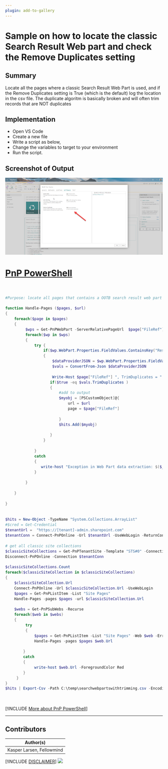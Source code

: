 ```yaml
---
plugin: add-to-gallery
---
```


# Sample on how to locate the classic Search Result Web part and check the Remove Duplicates setting

## Summary

Locate all the pages where a classic Search Result Web Part is used, and if the Remove Duplicates setting is True (which is the default) log the location in the csv file. The duplicate algoritm is basically broken and will often trim records that are NOT duplicates

## Implementation

- Open VS Code
- Create a new file
- Write a script as below,
- Change the variables to target to your environment
- Run the script.
 
## Screenshot of Output 

![Example Screenshot](assets/preview.png)

# [PnP PowerShell](#tab/pnpps)
```powershell


#Purpose: locate all pages that contains a OOTB search result web part ( for checking number of returned items + duplicat check)

function Handle-Pages ($pages, $url) 
{
    foreach($page in $pages)
    {
         $wps = Get-PnPWebPart -ServerRelativePageUrl  $page["FileRef"]
         foreach($wp in $wps)
         {
             try {
                 if($wp.WebPart.Properties.FieldValues.ContainsKey("ResultsPerPage"))
                 {
                     $dataProviderJSON = $wp.WebPart.Properties.FieldValues["DataProviderJSON"]
                     $vals = ConvertFrom-Json $dataProviderJSON
 
                     Write-Host $page["FileRef"] ", TrimDuplicates = " $vals.TrimDuplicates ", ResultsPerPage" $wp.WebPart.Properties.FieldValues["ResultsPerPage"]    
                    if($true -eq $vals.TrimDuplicates )
                    {
                        #add to output
                        $myobj = [PSCustomObject]@{
                            url = $url
                            page = $page["FileRef"]
                            
                        }
                        $hits.Add($myobj)
            
                    }
                 }
                 
             }
             catch 
             {
                write-host "Exception in Web Part data extraction: $($_.Exception)"    
             }
             
         }
                 
    }    
    
}


$hits = New-Object -TypeName "System.Collections.ArrayList"
#$cred = Get-Credential
$tenantUrl =  "https://[tenant]-admin.sharepoint.com"  
$tenantConn = Connect-PnPOnline -Url $tenantUrl -UseWebLogin -ReturnConnection

# get all classic site collections
$classicSiteCollections = Get-PnPTenantSite -Template "STS#0" -Connection $tenantConn
Disconnect-PnPOnline -Connection $tenantConn

$classicSiteCollections.Count
foreach($classicSiteCollection in $classicSiteCollections)
{
    $classicSiteCollection.Url
    Connect-PnPOnline -Url $classicSiteCollection.Url -UseWebLogin
    $pages = Get-PnPListItem -List "Site Pages" 
    Handle-Pages -pages $pages -url $classicSiteCollection.Url

    $webs = Get-PnPSubWebs -Recurse 
    foreach($web in $webs)
    {
         try
         {    
             $pages = Get-PnPListItem -List "Site Pages" -Web $web -ErrorAction Stop
             Handle-Pages -pages $pages $web.Url
             
        }
        catch
        {
             write-host $web.Url -ForegroundColor Red
        }
     }
}
$hits | Export-Csv -Path C:\temp\searchwebpartswithtrimming.csv -Encoding UTF8 -Delimiter "|" -Force -NoTypeInformation
   
   

```
[!INCLUDE [More about PnP PowerShell](../../docfx/includes/MORE-PNPPS.md)]
***

## Contributors

| Author(s) |
|-----------|
| Kasper Larsen, Fellowmind|

[!INCLUDE [DISCLAIMER](../../docfx/includes/DISCLAIMER.md)]
<img src="https://m365-visitor-stats.azurewebsites.net/script-samples/scripts/spo-update-search-result-webparts" aria-hidden="true" />
